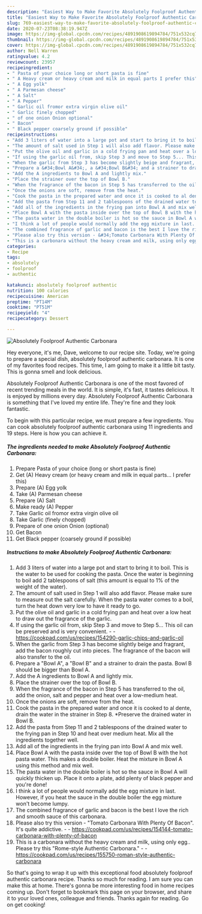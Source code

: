 ```yaml
---
description: "Easiest Way to Make Favorite Absolutely Foolproof Authentic Carbonara"
title: "Easiest Way to Make Favorite Absolutely Foolproof Authentic Carbonara"
slug: 769-easiest-way-to-make-favorite-absolutely-foolproof-authentic-carbonara
date: 2020-07-23T08:38:19.947Z
image: https://img-global.cpcdn.com/recipes/4891908619894784/751x532cq70/absolutely-foolproof-authentic-carbonara-recipe-main-photo.jpg
thumbnail: https://img-global.cpcdn.com/recipes/4891908619894784/751x532cq70/absolutely-foolproof-authentic-carbonara-recipe-main-photo.jpg
cover: https://img-global.cpcdn.com/recipes/4891908619894784/751x532cq70/absolutely-foolproof-authentic-carbonara-recipe-main-photo.jpg
author: Nell Warren
ratingvalue: 4.2
reviewcount: 23957
recipeingredient:
- " Pasta of your choice long or short pasta is fine"
- " A Heavy cream or heavy cream and milk in equal parts I prefer this"
- " A Egg yolk"
- " A Parmesan cheese"
- " A Salt"
- " A Pepper"
- " Garlic oil fromor extra virgin olive oil"
- " Garlic finely chopped"
- " of one onion Onion optional"
- " Bacon"
- " Black pepper coarsely ground if possible"
recipeinstructions:
- "Add 3 liters of water into a large pot and start to bring it to boil. This is the water to be used for cooking the pasta. Once the water is beginning to boil add 2 tablespoons of salt (this amount is equal to 1% of the weight of the water)."
- "The amount of salt used in Step 1 will also add flavor. Please make sure to measure out the salt carefully. When the pasta water comes to a boil, turn the heat down very low to have it ready to go."
- "Put the olive oil and garlic in a cold frying pan and heat over a low heat to draw out the fragrance of the garlic."
- "If using the garlic oil from, skip Step 3 and move to Step 5... This oil can be preserved and is very convenient.  https://cookpad.com/us/recipes/154290-garlic-chips-and-garlic-oil"
- "When the garlic from Step 3 has become slightly beige and fragrant, add the bacon roughly cut into pieces. The fragrance of the bacon will also transfer to the oil."
- "Prepare a &#34;Bowl A&#34;, a &#34;Bowl B&#34; and a strainer to drain the pasta. Bowl B should be bigger than Bowl A."
- "Add the A ingredients to Bowl A and lightly mix."
- "Place the strainer over the top of Bowl B."
- "When the fragrance of the bacon in Step 5 has transferred to the oil, add the onion, salt and pepper and heat over a low-medium heat."
- "Once the onions are soft, remove from the heat."
- "Cook the pasta in the prepared water and once it is cooked to al dente, drain the water in the strainer in Step 8. *Preserve the drained water in Bowl B."
- "Add the pasta from Step 11 and 2 tablespoons of the drained water to the frying pan in Step 10 and heat over medium heat. Mix all the ingredients together well."
- "Add all of the ingredients in the frying pan into Bowl A and mix well."
- "Place Bowl A with the pasta inside over the top of Bowl B with the hot pasta water. This makes a double boiler. Heat the mixture in Bowl A using this method and mix well."
- "The pasta water in the double boiler is hot so the sauce in Bowl A will quickly thicken up. Place it onto a plate, add plenty of black pepper and you&#39;re done!"
- "I think a lot of people would normally add the egg mixture in last. However, if you heat the sauce in the double boiler the egg mixture won&#39;t become lumpy."
- "The combined fragrance of garlic and bacon is the best I love the rich and smooth sauce of this carbonara."
- "Please also try this version - &#34;Tomato Carbonara With Plenty Of Bacon&#34;. It&#39;s quite addictive.  https://cookpad.com/us/recipes/154144-tomato-carbonara-with-plenty-of-bacon"
- "This is a carbonara without the heavy cream and milk, using only egg.. Please try this &#34;Rome-style Authentic Carbonara.&#34;  https://cookpad.com/us/recipes/155750-roman-style-authentic-carbonara"
categories:
- Recipe
tags:
- absolutely
- foolproof
- authentic

katakunci: absolutely foolproof authentic 
nutrition: 100 calories
recipecuisine: American
preptime: "PT14M"
cooktime: "PT51M"
recipeyield: "4"
recipecategory: Dessert

---
```



![Absolutely Foolproof Authentic Carbonara](https://img-global.cpcdn.com/recipes/4891908619894784/751x532cq70/absolutely-foolproof-authentic-carbonara-recipe-main-photo.jpg)

Hey everyone, it's me, Dave, welcome to our recipe site. Today, we're going to prepare a special dish, absolutely foolproof authentic carbonara. It is one of my favorites food recipes. This time, I am going to make it a little bit tasty. This is gonna smell and look delicious.



Absolutely Foolproof Authentic Carbonara is one of the most favored of recent trending meals in the world. It is simple, it's fast, it tastes delicious. It is enjoyed by millions every day. Absolutely Foolproof Authentic Carbonara is something that I've loved my entire life. They're fine and they look fantastic.


To begin with this particular recipe, we must prepare a few ingredients. You can cook absolutely foolproof authentic carbonara using 11 ingredients and 19 steps. Here is how you can achieve it.

<!--inarticleads1-->

##### The ingredients needed to make Absolutely Foolproof Authentic Carbonara:

1. Prepare  Pasta of your choice (long or short pasta is fine)
1. Get  (A) Heavy cream (or heavy cream and milk in equal parts... I prefer this)
1. Prepare  (A) Egg yolk
1. Take  (A) Parmesan cheese
1. Prepare  (A) Salt
1. Make ready  (A) Pepper
1. Take  Garlic oil fromor extra virgin olive oil
1. Take  Garlic (finely chopped)
1. Prepare  of one onion Onion (optional)
1. Get  Bacon
1. Get  Black pepper (coarsely ground if possible)




<!--inarticleads2-->

##### Instructions to make Absolutely Foolproof Authentic Carbonara:

1. Add 3 liters of water into a large pot and start to bring it to boil. This is the water to be used for cooking the pasta. Once the water is beginning to boil add 2 tablespoons of salt (this amount is equal to 1% of the weight of the water).
1. The amount of salt used in Step 1 will also add flavor. Please make sure to measure out the salt carefully. When the pasta water comes to a boil, turn the heat down very low to have it ready to go.
1. Put the olive oil and garlic in a cold frying pan and heat over a low heat to draw out the fragrance of the garlic.
1. If using the garlic oil from, skip Step 3 and move to Step 5... This oil can be preserved and is very convenient. -  - https://cookpad.com/us/recipes/154290-garlic-chips-and-garlic-oil
1. When the garlic from Step 3 has become slightly beige and fragrant, add the bacon roughly cut into pieces. The fragrance of the bacon will also transfer to the oil.
1. Prepare a &#34;Bowl A&#34;, a &#34;Bowl B&#34; and a strainer to drain the pasta. Bowl B should be bigger than Bowl A.
1. Add the A ingredients to Bowl A and lightly mix.
1. Place the strainer over the top of Bowl B.
1. When the fragrance of the bacon in Step 5 has transferred to the oil, add the onion, salt and pepper and heat over a low-medium heat.
1. Once the onions are soft, remove from the heat.
1. Cook the pasta in the prepared water and once it is cooked to al dente, drain the water in the strainer in Step 8. *Preserve the drained water in Bowl B.
1. Add the pasta from Step 11 and 2 tablespoons of the drained water to the frying pan in Step 10 and heat over medium heat. Mix all the ingredients together well.
1. Add all of the ingredients in the frying pan into Bowl A and mix well.
1. Place Bowl A with the pasta inside over the top of Bowl B with the hot pasta water. This makes a double boiler. Heat the mixture in Bowl A using this method and mix well.
1. The pasta water in the double boiler is hot so the sauce in Bowl A will quickly thicken up. Place it onto a plate, add plenty of black pepper and you&#39;re done!
1. I think a lot of people would normally add the egg mixture in last. However, if you heat the sauce in the double boiler the egg mixture won&#39;t become lumpy.
1. The combined fragrance of garlic and bacon is the best I love the rich and smooth sauce of this carbonara.
1. Please also try this version - &#34;Tomato Carbonara With Plenty Of Bacon&#34;. It&#39;s quite addictive. -  - https://cookpad.com/us/recipes/154144-tomato-carbonara-with-plenty-of-bacon
1. This is a carbonara without the heavy cream and milk, using only egg.. Please try this &#34;Rome-style Authentic Carbonara.&#34; -  - https://cookpad.com/us/recipes/155750-roman-style-authentic-carbonara




So that's going to wrap it up with this exceptional food absolutely foolproof authentic carbonara recipe. Thanks so much for reading. I am sure you can make this at home. There's gonna be more interesting food in home recipes coming up. Don't forget to bookmark this page on your browser, and share it to your loved ones, colleague and friends. Thanks again for reading. Go on get cooking!
